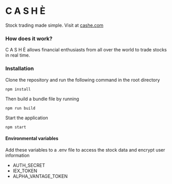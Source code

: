 # C A S H È
Stock trading made simple. Visit at [cashe.com](https://cashe.herokuapp.com)

### How does it work?
C A S H È allows financial enthusiasts from all over the world to trade stocks in real time.

### Installation
Clone the repository and run the following command in the root directory
    
    npm install

Then build a bundle file by running

    npm run build

Start the application

    npm start

#### Environmental variables
Add these variables to a .env file to access the stock data and encrypt user information
* AUTH_SECRET
* IEX_TOKEN
* ALPHA_VANTAGE_TOKEN

